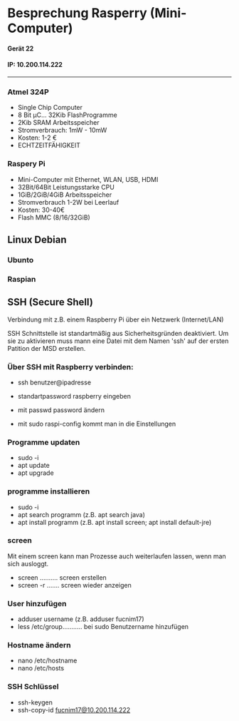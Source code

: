 # Besprechung Rasperry (Mini-Computer)      
#### Gerät 22
#### IP: 10.200.114.222 
-----------------------------------------------------------


### Atmel 324P
* Single Chip Computer
* 8 Bit µC... 32Kib FlashProgramme
* 2Kib SRAM Arbeitsspeicher
* Stromverbrauch: 1mW - 10mW
* Kosten: 1-2 €
* ECHTZEITFÄHIGKEIT

### Raspery Pi
* Mini-Computer mit Ethernet, WLAN, USB, HDMI
* 32Bit/64Bit Leistungsstarke CPU
* 1GiB/2GiB/4GiB Arbeitsspeicher
* Stromverbrauch 1-2W bei Leerlauf
* Kosten: 30-40€
* Flash MMC (8/16/32GiB)

## Linux Debian
### Ubunto  
### Raspian

## SSH (Secure Shell)
Verbindung mit z.B. einem Raspberry Pi über ein Netzwerk (Internet/LAN)

SSH Schnittstelle ist standartmäßig aus Sicherheitsgründen deaktiviert. Um sie zu aktivieren muss mann eine Datei mit dem Namen 'ssh' auf der ersten Patition der MSD erstellen.

### Über SSH mit Raspberry verbinden:
* ssh benutzer@ipadresse
* standartpassword raspberry eingeben
* mit passwd password ändern

* mit sudo raspi-config kommt man in die Einstellungen

### Programme updaten
* sudo -i
* apt update
* apt upgrade

### programme installieren
* sudo -i
* apt search programm (z.B. apt search java)
* apt install programm (z.B. apt install screen; apt install default-jre)

### screen
Mit einem screen kann man Prozesse auch weiterlaufen lassen, wenn man sich ausloggt.
* screen .......... screen erstellen
* screen -r ....... screen wieder anzeigen

### User hinzufügen
* adduser username (z.B. adduser fucnim17)
* less /etc/group........... bei sudo Benutzername hinzufügen

### Hostname ändern
* nano /etc/hostname
* nano /etc/hosts

### SSH Schlüssel
* ssh-keygen
* ssh-copy-id fucnim17@10.200.114.222
